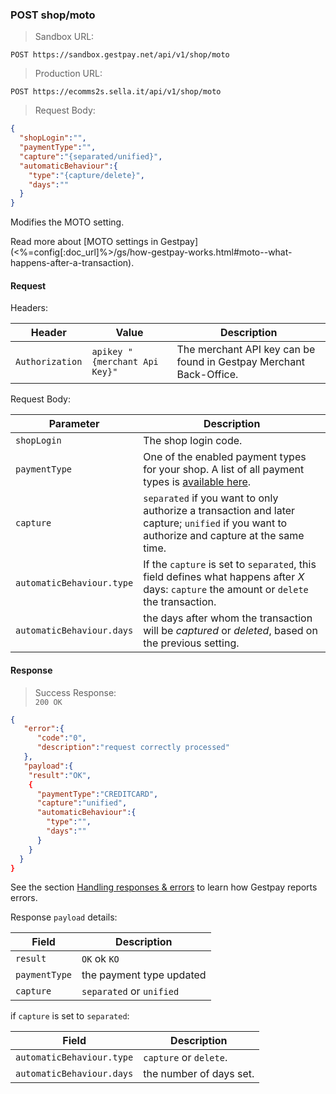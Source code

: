 ### POST shop/moto

> Sandbox URL:

```
POST https://sandbox.gestpay.net/api/v1/shop/moto
```


> Production URL: 

```
POST https://ecomms2s.sella.it/api/v1/shop/moto
```


> Request Body: 

```json
{
  "shopLogin":"",
  "paymentType":"",
  "capture":"{separated/unified}",
  "automaticBehaviour":{
    "type":"{capture/delete}",
    "days":""
  }
}
```

Modifies the MOTO setting. 

Read more about [MOTO settings in Gestpay](<%=config[:doc_url]%>/gs/how-gestpay-works.html#moto--what-happens-after-a-transaction). 

#### Request 

Headers: 

| Header          | Value                         | Description                                                        |
| --------------- | ----------------------------- | ------------------------------------------------------------------ |
| `Authorization` | `apikey "{merchant Api Key}"` | The merchant API key can be found in Gestpay Merchant Back-Office. |

Request Body: 

| Parameter | Description | 
| --------- | ----------- | 
| `shopLogin` | The shop login code.
| `paymentType` | One of the enabled payment types for your shop. A list of all payment types is [available here](#payment-type-codes). 
| `capture` | `separated` if you want to only authorize a transaction and later capture; `unified` if you want to authorize and capture at the same time. 
| `automaticBehaviour.type` | If the `capture` is set to `separated`, this field defines what happens after _X_ days:   `capture` the amount or `delete` the transaction.
| `automaticBehaviour.days` | the days after whom the transaction will be _captured_ or _deleted_, based on the previous setting. 

#### Response 

> Success Response:<br>
> `200 OK`

```json
{
   "error":{  
      "code":"0",
      "description":"request correctly processed"
   },
   "payload":{
    "result":"OK",
    {
      "paymentType":"CREDITCARD",
      "capture":"unified",
      "automaticBehaviour":{
        "type":"",
        "days":""
      }
    }
  }
}
```

See the section [Handling responses & errors](#handling-responses-amp-errors) to learn how Gestpay reports errors.

Response `payload` details:


| Field          | Description 
| -------------- | -----------
| `result` | `OK` ok `KO`
| `paymentType` | the payment type updated 
| `capture` | `separated` or `unified`

if `capture` is set to `separated`: 

| Field          | Description 
| -------------- | -----------
| `automaticBehaviour.type` |  `capture` or `delete`.
| `automaticBehaviour.days` | the number of days set.
